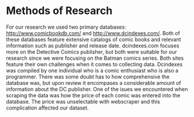 # Methods of Research

For our research we used two primary databases: http://www.comicbookdb.com/ and http://www.dcindexes.com/. Both of these databases feature extensive catalogs of comic books and relevant information such as publisher and release date. dcindexes.com focuses more on the Detective Comics publisher, but both were suitable for our research since we were focusing on the Batman comics series.
Both sites feature their own challenges when it comes to collecting data. Dcindexes was compiled by one individual who is a comic enthusiast who is also a programmer. There was some doubt has to how comprehensive the database was, but upon review it encompases a considerable amount of information about the DC publisher. One of the isues we encountered when scraping the data was how the price of each comic was entered into the database. The price was unselectable with webscraper and this complication affected our dataset.
